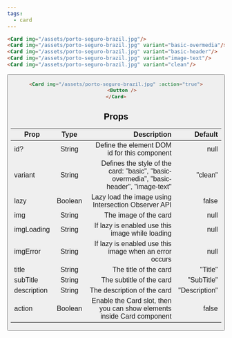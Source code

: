 ```yaml
---
tags:
  - card
---
```


<DisplayComponent>
<LayoutGrid>
<LayoutGridInner>
<LayoutGridCell desktop="4" tablet="4" phone="4">
<Card :img="$withBase('/assets/porto-seguro-brazil.jpg')"/>
</LayoutGridCell>
<LayoutGridCell desktop="4" tablet="4" phone="4">
<Card :img="$withBase('/assets/porto-seguro-brazil.jpg')" variant="basic-overmedia"/>
</LayoutGridCell>
<LayoutGridCell desktop="4" tablet="4" phone="4">
<Card :img="$withBase('/assets/porto-seguro-brazil.jpg')" variant="basic-header"/>
</LayoutGridCell>
<LayoutGridCell desktop="4" tablet="4" phone="4">
<Card :img="$withBase('/assets/porto-seguro-brazil.jpg')" variant="image-text"/>
</LayoutGridCell>
<LayoutGridCell desktop="4" tablet="4" phone="4">
<Card :img="$withBase('/assets/porto-seguro-brazil.jpg')" variant="clean"/>
</LayoutGridCell>
</LayoutGridInner>
</LayoutGrid>
</DisplayComponent>

```html
<Card img="/assets/porto-seguro-brazil.jpg"/>
<Card img="/assets/porto-seguro-brazil.jpg" variant="basic-overmedia"/>
<Card img="/assets/porto-seguro-brazil.jpg" variant="basic-header"/>
<Card img="/assets/porto-seguro-brazil.jpg" variant="image-text"/>
<Card img="/assets/porto-seguro-brazil.jpg" variant="clean"/>
```

<DisplayComponent>
<LayoutGrid>
<LayoutGridInner>
<LayoutGridCell desktop="4" tablet="4" phone="4">
<Card :img="$withBase('/assets/porto-seguro-brazil.jpg')" :action="true">
<Button />
</Card>
</LayoutGridCell>
</LayoutGridInner>
</LayoutGrid>
</DisplayComponent>

```html
<Card img="/assets/porto-seguro-brazil.jpg" :action="true">
    <Button />
</Card>
```
## Props

| Prop        | Type           | Description  | Default |
| ------------- |:-------------:| -----:| -----:|
| id? | String | Define the element DOM id for this component | null |
| variant | String | Defines the style of the card: "basic", "basic-overmedia", "basic-header", "image-text" | "clean" |
| lazy | Boolean | Lazy load the image using Intersection Observer API | false
| img | String | The image of the card | null
| imgLoading | String | If lazy is enabled use this image while loading | null
| imgError | String | If lazy is enabled use this image when an error occurs | null
| title | String | The title of the card | "Title"
| subTitle | String | The subtitle of the card | "SubTitle"
| description | String | The description of the card | "Description"
| action | Boolean | Enable the Card slot, then you can show elements inside Card component | false
